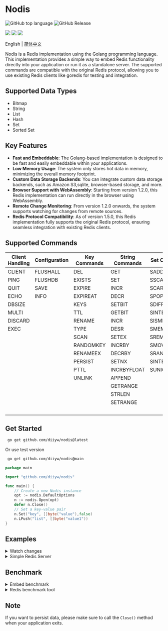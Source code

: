 # Nodis

![GitHub top language](https://img.shields.io/github/languages/top/diiyw/nodis) ![GitHub Release](https://img.shields.io/github/v/release/diiyw/nodis)

<div class="column" align="left">
  <a href="https://godoc.org/github.com/diiyw/nodis"><img src="https://godoc.org/github.com/diiyw/nodis?status.svg" /></a>
  <a href="https://goreportcard.com/report/github.com/diiyw/nodis"><img src="https://goreportcard.com/badge/github.com/diiyw/nodis" /></a>
  <a href="https://codecov.io/gh/diiyw/nodis"><img src="https://codecov.io/gh/diiyw/nodis/branch/main/graph/badge.svg?token=CupujOXpbe"/></a>
</div>

English | [简体中文](https://github.com/diiyw/nodis/blob/main/README_zh-cn.md)

Nodis is a Redis implementation using the Golang programming language. This implementation provides a simple way to embed Redis functionality directly into your application or run it as a standalone server. The supported commands are compatible with the original Redis protocol, allowing you to use existing Redis clients like goredis for testing and integration.

## Supported Data Types

- Bitmap
- String
- List
- Hash
- Set
- Sorted Set

## Key Features

- **Fast and Embeddable**: The Golang-based implementation is designed to be fast and easily embeddable within your applications.
- **Low Memory Usage**: The system only stores hot data in memory, minimizing the overall memory footprint.
- **Custom Data Storage Backends**: You can integrate custom data storage backends, such as Amazon S3,sqlite, browser-based storage, and more.
- **Browser Support with WebAssembly**: Starting from version 1.2.0, this Redis implementation can run directly in the browser using WebAssembly.
- **Remote Change Monitoring**: From version 1.2.0 onwards, the system supports watching for changes from remote sources.
- **Redis Protocol Compatibility**: As of version 1.5.0, this Redis implementation fully supports the original Redis protocol, ensuring seamless integration with existing Redis clients.

## Supported Commands

| **Client Handling** | **Configuration** | **Key Commands** | **String Commands** | **Set Commands** | **Hash Commands** | **List Commands** | **Sorted Set Commands** | **Geo Commands** |
| ------------------- | ----------------- | ---------------- | ------------------- | ---------------- | ----------------- | ----------------- |-------------------------| ---------------- |
| CLIENT              | FLUSHALL          | DEL              | GET                 | SADD             | HSET              | LPUSH             | ZADD                    | GEOADD		   |
| PING                | FLUSHDB           | EXISTS           | SET                 | SSCAN            | HGET              | RPUSH             | ZCARD                   | GEOPOS		   |
| QUIT                | SAVE              | EXPIRE           | INCR                | SCARD            | HDEL              | LPOP              | ZRANK                   | GEOHASH		   |
| ECHO                | INFO              | EXPIREAT         | DECR                | SPOP             | HLEN              | RPOP              | ZREVRANK                | GEODISH		   |
| DBSIZE              |                   | KEYS             | SETBIT              | SDIFF            | HKEYS             | LLEN              | ZSCORE                  | GEORADIUS		   |
| MULTI               |                   | TTL              | GETBIT              | SINTER           | HEXISTS           | LINDEX            | ZINCRBY                 | GEORADIUSBYMEMBER|
| DISCARD             |                   | RENAME           | INCR                | SISMEMBER        | HGETALL           | LINSERT           | ZRANGE                  |				   |
| EXEC                |                   | TYPE             | DESR                | SMEMBERS         | HINCRBY           | LPUSHX            | ZREVRANGE               |				   |
|                     |                   | SCAN             | SETEX               | SREM             | HICRBYFLOAT       | RPUSHX            | ZRANGEBYSCORE           |				   |
|                     |                   | RANDOMKEY        | INCRBY              | SMOVE            | HSETNX            | LREM              | ZREVRANGEBYSCORE        |				   |
|                     |                   | RENAMEEX         | DECRBY              | SRANDMEMBER      | HMGET             | LSET              | ZREM                    |				   |
|                     |                   | PERSIST          | SETNX               | SINTERSTORE      | HMSET             | LRANGE            | ZREMRANGEBYRANK         |				   |
|                     |                   | PTTL             | INCRBYFLOAT         | SUNIONSTORE      | HCLEAR            | LPOPRPUSH         | ZREMRANGEBYSCORE        |				   |
|                     |                   | UNLINK           | APPEND              |                  | HSCAN             | RPOPLPUSH         | ZCLEAR                  |				   |
|                     |                   |                  | GETRANGE            |                  | HVALS             | BLPOP             | ZEXISTS                 |				   |
|                     |                   |                  | STRLEN              |                  | HSTRLEN           | BRPOP             | ZUNIONSTORE             |				   |
|                     |                   |                  | SETRANGE            |                  |                   |                   | ZINTERSTORE             |				   |
|                     |                   |                  |                     |                  |                   |                   | ZSCAN                   |       |

## Get Started

```bash
 go get github.com/diiyw/nodis@latest
```

Or use test version

```bash
 go get github.com/diiyw/nodis@main
```

```go
package main

import "github.com/diiyw/nodis"

func main() {
	// Create a new Nodis instance
	opt := nodis.DefaultOptions
	n := nodis.Open(opt)
	defer n.Close()
	// Set a key-value pair
	n.Set("key", []byte("value"),false)
	n.LPush("list", []byte("value1"))
}
```

## Examples

<details>
	<summary> Watch changes</summary>

Server:

```go
package main

import (
	"fmt"
	"github.com/diiyw/nodis"
	"github.com/diiyw/nodis/patch"
	"time"
)

func main() {
	var opt = nodis.DefaultOptions
	n := nodis.Open(opt)
	opt.Synchronizer = nodis.NewWebsocket()
	n.WatchKey([]string{"*"}, func(op patch.Op) {
		fmt.Println("Server:", op.Data.GetKey(), op.Data.(*patch.OpSet).Value)
	})
	go func() {
		for {
			time.Sleep(time.Second)
			n.Set("test", []byte(time.Now().Format("2006-01-02 15:04:05")), false)
		}
	}()
	err := n.Broadcast("127.0.0.1:6380", []string{"*"})
	if err != nil {
		panic(err)
	}
}
```

- Browser client built with WebAssembly

```bash
GOOS=js GOARCH=wasm go build -o test.wasm
```

```go
package main

import (
	"fmt"
	"github.com/diiyw/nodis"
	"github.com/diiyw/nodis/patch"
)

func main() {
	var opt = nodis.DefaultOptions
	opt.Synchronizer = nodis.NewWebsocket()
	n := nodis.Open(opt)
	n.WatchKey([]string{"*"}, func(op patch.Op) {
		fmt.Println("Subscribe: ", op.Data.GetKey())
	})
	err := n.Subscribe("ws://127.0.0.1:6380")
	if err != nil {
		panic(err)
	}
	select {}
}
```

</details>
<details>
	<summary> Simple Redis Server</summary>

```go
package main

import (
	"fmt"

	"github.com/diiyw/nodis"
)

func main() {
	opt := nodis.DefaultOptions
	n := nodis.Open(opt)
	if err := n.Serve(":6380"); err != nil {
		fmt.Printf("Serve() = %v", err)
	}
}
```

You can use redis-cli to connect to the server.

```bash
redis-cli -p 6380
> set key value
```

</details>

## Benchmark

<details>
	<summary>Embed benchmark</summary>

Windows 11: 12C/32G

```bash
goos: windows
goarch: amd64
pkg: github.com/diiyw/nodis/bench
cpu: 12th Gen Intel(R) Core(TM) i5-12490F
BenchmarkSet
BenchmarkSet-12         	 2159343	       514.7 ns/op	     302 B/op	       8 allocs/op
BenchmarkGet
BenchmarkGet-12         	 6421864	       183.8 ns/op	     166 B/op	       3 allocs/op
BenchmarkLPush
BenchmarkLPush-12       	 2166828	       566.3 ns/op	     358 B/op	      10 allocs/op
BenchmarkLPop
BenchmarkLPop-12        	13069830	        80.41 ns/op	     159 B/op	       3 allocs/op
BenchmarkSAdd
BenchmarkSAdd-12        	 2007924	       592.6 ns/op	     406 B/op	      11 allocs/op
BenchmarkSMembers
BenchmarkSMembers-12    	 6303288	       179.8 ns/op	     166 B/op	       3 allocs/op
BenchmarkZAdd
BenchmarkZAdd-12        	 1580179	       832.6 ns/op	     302 B/op	      10 allocs/op
BenchmarkZRank
BenchmarkZRank-12       	 6011108	       186.7 ns/op	     165 B/op	       3 allocs/op
BenchmarkHSet
BenchmarkHSet-12        	 1997553	       654.3 ns/op	     486 B/op	      11 allocs/op
BenchmarkHGet
BenchmarkHGet-12        	 5895134	       193.3 ns/op	     165 B/op	       3 allocs/op
```

Linux VM: 4C/8GB

```bash
goos: linux
goarch: amd64
pkg: github.com/diiyw/nodis/bench
BenchmarkSet-4        	  806912	      1658 ns/op	     543 B/op	       7 allocs/op
BenchmarkGet-4        	 5941904	       190.6 ns/op	       7 B/op	       0 allocs/op
BenchmarkLPush-4      	  852932	      1757 ns/op	     615 B/op	       9 allocs/op
BenchmarkLPop-4       	40668902	        27.22 ns/op	       0 B/op	       0 allocs/op
BenchmarkSAdd-4       	  706376	      1913 ns/op	     662 B/op	      10 allocs/op
BenchmarkSMembers-4   	 4819993	       208.1 ns/op	       8 B/op	       1 allocs/op
BenchmarkZAdd-4       	  729039	      2013 ns/op	     550 B/op	      10 allocs/op
BenchmarkZRank-4      	 4959448	       246.4 ns/op	       7 B/op	       0 allocs/op
BenchmarkHSet-4       	  735676	      1971 ns/op	     742 B/op	      11 allocs/op
BenchmarkHGet-4       	 4442625	       243.4 ns/op	       7 B/op	       0 allocs/op
```

</details>
<details>
	<summary>Redis benchmark tool</summary>

Windows 11: 12C/32G

```bash
redis-benchmark -p 6380 -t set,get,lpush,lpop,sadd,smembers,zadd,zrank,hset,hget -n 100000 -q
```

```
SET: 116144.02 requests per second
GET: 125156.45 requests per second
LPUSH: 121951.22 requests per second
LPOP: 126103.41 requests per second
SADD: 121951.22 requests per second
HSET: 122850.12 requests per second
```

</details>

## Note

If you want to persist data, please make sure to call the `Close()` method when your application exits.
